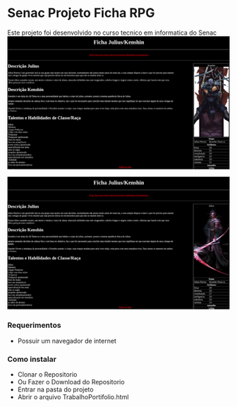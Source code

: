 # Senac Projeto Ficha RPG
Este projeto foi desenvolvido no curso tecnico em informatica do Senac
![](https://raw.githubusercontent.com/vagguerra/Senac-T23-Web-ProjetoFichaRPG/master/imageegs/Print1.png)

![](https://raw.githubusercontent.com/vagguerra/Senac-T23-Web-ProjetoFichaRPG/master/imageegs/Print2.png)


### Requerimentos
- Possuir um navegador de internet

### Como instalar
- Clonar o Repositorio
- Ou Fazer o Download do Repositorio
- Entrar na pasta do projeto
- Abrir o arquivo TrabalhoPortifolio.html

